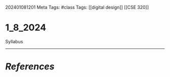 202401081201
Meta Tags: #class 
Tags: [[digital design]] [[CSE 320]]

# 1_8_2024

Syllabus


---
# *References*